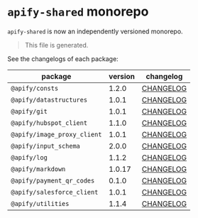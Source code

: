 # `apify-shared` monorepo

`apify-shared` is now an independently versioned monorepo.

> This file is generated.

See the changelogs of each package:

package | version | changelog
--------|---------|----------
`@apify/consts` | 1.2.0 | [CHANGELOG](./packages/consts/CHANGELOG.md)
`@apify/datastructures` | 1.0.1 | [CHANGELOG](./packages/datastructures/CHANGELOG.md)
`@apify/git` | 1.0.1 | [CHANGELOG](./packages/git/CHANGELOG.md)
`@apify/hubspot_client` | 1.1.0 | [CHANGELOG](./packages/hubspot_client/CHANGELOG.md)
`@apify/image_proxy_client` | 1.0.1 | [CHANGELOG](./packages/image_proxy_client/CHANGELOG.md)
`@apify/input_schema` | 2.0.0 | [CHANGELOG](./packages/input_schema/CHANGELOG.md)
`@apify/log` | 1.1.2 | [CHANGELOG](./packages/log/CHANGELOG.md)
`@apify/markdown` | 1.0.17 | [CHANGELOG](./packages/markdown/CHANGELOG.md)
`@apify/payment_qr_codes` | 0.1.0 | [CHANGELOG](./packages/payment_qr_codes/CHANGELOG.md)
`@apify/salesforce_client` | 1.0.1 | [CHANGELOG](./packages/salesforce_client/CHANGELOG.md)
`@apify/utilities` | 1.1.4 | [CHANGELOG](./packages/utilities/CHANGELOG.md)
